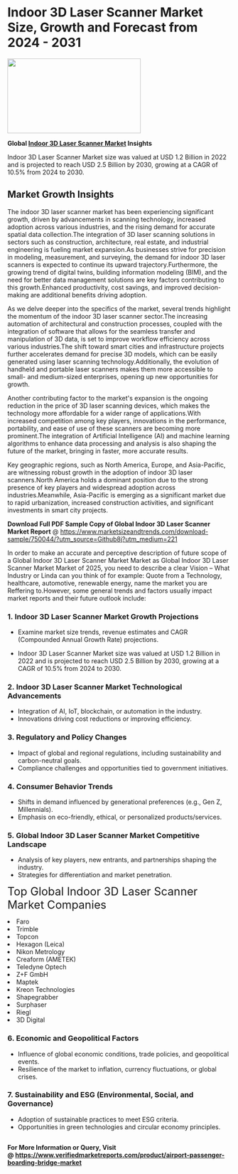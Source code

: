<H1>Indoor 3D Laser Scanner Market Size, Growth and Forecast from 2024 - 2031</H1><img class="aligncenter size-medium wp-image-584254" src="https://thirdeyenews.in/wp-content/uploads/2024/09/Global-Market-Research-300x168.jpeg" alt="" width="300" height="168" /><p><strong>Global&nbsp;<a href="https://www.marketsizeandtrends.com/download-sample/750044/?utm_source=Github8j?utm_medium=221">Indoor 3D Laser Scanner Market</a> Insights</strong></p><p>Indoor 3D Laser Scanner Market size was valued at USD 1.2 Billion in 2022 and is projected to reach USD 2.5 Billion by 2030, growing at a CAGR of 10.5% from 2024 to 2030.</p><p><h2>Market Growth Insights</h2> <p>The indoor 3D laser scanner market has been experiencing significant growth, driven by advancements in scanning technology, increased adoption across various industries, and the rising demand for accurate spatial data collection.The integration of 3D laser scanning solutions in sectors such as construction, architecture, real estate, and industrial engineering is fueling market expansion.As businesses strive for precision in modeling, measurement, and surveying, the demand for indoor 3D laser scanners is expected to continue its upward trajectory.Furthermore, the growing trend of digital twins, building information modeling (BIM), and the need for better data management solutions are key factors contributing to this growth.Enhanced productivity, cost savings, and improved decision-making are additional benefits driving adoption.</p> <p>As we delve deeper into the specifics of the market, several trends highlight the momentum of the indoor 3D laser scanner sector.The increasing automation of architectural and construction processes, coupled with the integration of software that allows for the seamless transfer and manipulation of 3D data, is set to improve workflow efficiency across various industries.The shift toward smart cities and infrastructure projects further accelerates demand for precise 3D models, which can be easily generated using laser scanning technology.Additionally, the evolution of handheld and portable laser scanners makes them more accessible to small- and medium-sized enterprises, opening up new opportunities for growth.</p> <p>Another contributing factor to the market's expansion is the ongoing reduction in the price of 3D laser scanning devices, which makes the technology more affordable for a wider range of applications.With increased competition among key players, innovations in the performance, portability, and ease of use of these scanners are becoming more prominent.The integration of Artificial Intelligence (AI) and machine learning algorithms to enhance data processing and analysis is also shaping the future of the market, bringing in faster, more accurate results.</p> <p>Key geographic regions, such as North America, Europe, and Asia-Pacific, are witnessing robust growth in the adoption of indoor 3D laser scanners.North America holds a dominant position due to the strong presence of key players and widespread adoption across industries.Meanwhile, Asia-Pacific is emerging as a significant market due to rapid urbanization, increased construction activities, and significant investments in smart city projects.</p> <p><span class=""><strong>Download Full PDF Sample Copy of Global Indoor 3D Laser Scanner Market Report</strong> @ <a href="https://www.marketsizeandtrends.com/download-sample/750044/?utm_source=Github8j?utm_medium=221" target="_blank">https://www.marketsizeandtrends.com/download-sample/750044/?utm_source=Github8j?utm_medium=221</a></span></p><p>In order to make an accurate and perceptive description of future scope of a Global&nbsp;Indoor 3D Laser Scanner Market Market as Global&nbsp;Indoor 3D Laser Scanner Market Market of 2025, you need to describe a clear Vision &ndash; What Industry or Linda can you think of for example: Quote from a Technology, healthcare, automotive, renewable energy, name the market you are Reffering to.However, some general trends and factors usually impact market reports and their future outlook include:</p><h3>1.&nbsp;<strong>Indoor 3D Laser Scanner Market Growth Projections</strong></h3><ul><li>Examine market size trends, revenue estimates and CAGR (Compounded Annual Growth Rate) projections.</li><li><p>Indoor 3D Laser Scanner Market size was valued at USD 1.2 Billion in 2022 and is projected to reach USD 2.5 Billion by 2030, growing at a CAGR of 10.5% from 2024 to 2030.</p></li></ul><h3>2.&nbsp;<strong>Indoor 3D Laser Scanner Market Technological Advancements</strong></h3><ul><li>Integration of AI, IoT, blockchain, or automation in the industry.</li><li>Innovations driving cost reductions or improving efficiency.</li></ul><h3>3.&nbsp;<strong>Regulatory and Policy Changes</strong></h3><ul><li>Impact of global and regional regulations, including sustainability and carbon-neutral goals.</li><li>Compliance challenges and opportunities tied to government initiatives.</li></ul><h3>4.&nbsp;<strong>Consumer Behavior Trends</strong></h3><ul><li>Shifts in demand influenced by generational preferences (e.g., Gen Z, Millennials).</li><li>Emphasis on eco-friendly, ethical, or personalized products/services.</li></ul><h3>5.&nbsp;<strong>Global Indoor 3D Laser Scanner Market Competitive Landscape</strong></h3><ul><li>Analysis of key players, new entrants, and partnerships shaping the industry.</li><li>Strategies for differentiation and market penetration.</li></ul><p data-pm-slice="1 1 []"><span style="color: inherit; font-family: inherit; font-size: 25px;">Top Global Indoor 3D Laser Scanner Market Companies</span></p><div class="" data-test-id=""><p><li>Faro</li><li> Trimble</li><li> Topcon</li><li> Hexagon (Leica)</li><li> Nikon Metrology</li><li> Creaform (AMETEK)</li><li> Teledyne Optech</li><li> Z+F GmbH</li><li> Maptek</li><li> Kreon Technologies</li><li> Shapegrabber</li><li> Surphaser</li><li> Riegl</li><li> 3D Digital</li></p></div><h3>6.&nbsp;<strong>Economic and Geopolitical Factors</strong></h3><ul><li>Influence of global economic conditions, trade policies, and geopolitical events.</li><li>Resilience of the market to inflation, currency fluctuations, or global crises.</li></ul><h3>7.&nbsp;<strong>Sustainability and ESG (Environmental, Social, and Governance)</strong></h3><ul><li>Adoption of sustainable practices to meet ESG criteria.</li><li>Opportunities in green technologies and circular economy principles.</li></ul><h2><strong style="font-size: 14px;">For More Information or Query, Visit @&nbsp;</strong><a style="background-color: #ffffff; font-size: 14px;" href="https://www.marketsizeandtrends.com/report/indoor-3d-laser-scanner-market/" target="_blank">https://www.verifiedmarketreports.com/product/airport-passenger-boarding-bridge-market</a></h2>